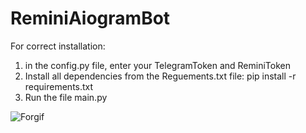 # ReminiAiogramBot

For correct installation:
1) in the config.py file, enter your TelegramToken and ReminiToken
2) Install all dependencies from the Reguements.txt file: pip install -r requirements.txt
3) Run the file main.py






![Forgif](https://github.com/cutcutcute/ReminiAiogramBot/assets/125074247/52b161aa-75e3-4467-bed2-34a2e062577b)
